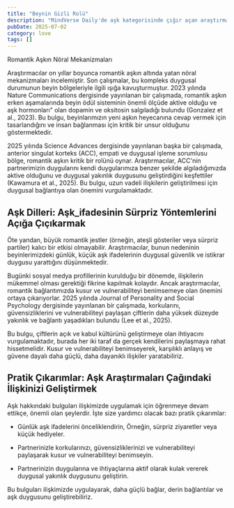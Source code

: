 ```yaml
---
title: "Beynin Gizli Rolü"
description: "MindVerse Daily'de aşk kategorisinde çığır açan araştırmaları ve içgörüler keşfedin."
pubDate: 2025-07-02
category: love
tags: []
---
```


Romantik Aşkın Nöral Mekanizmaları

Araştırmacılar on yıllar boyunca romantik aşkın altında yatan nöral mekanizmaları incelemiştir. Son çalışmalar, bu kompleks duygusal durumunun beyin bölgeleriyle ilgili ışığa kavuşturmuştur. 2023 yılında Nature Communications dergisinde yayınlanan bir çalışmada, romantik aşkın erken aşamalarında beyin ödül sisteminin önemli ölçüde aktive olduğu ve aşk hormonları" olan dopamin ve oksitosin salgıladığı bulundu (Gonzalez et al., 2023). Bu bulgu, beyinlarımızın yeni aşkın heyecanına cevap vermek için tasarlandığını ve insan bağlanması için kritik bir unsur olduğunu göstermektedir.

2025 yılında Science Advances dergisinde yayınlanan başka bir çalışmada, anterior singulat korteks (ACC), empati ve duygusal işleme sorumlusu bölge, romantik aşkın kritik bir rolünü oynar. Araştırmacılar, ACC'nin partnerimizin duygularını kendi duygularımıza benzer şekilde algıladığımızda aktive olduğunu ve duygusal yakınlık duygusunu geliştirdiğini keşfettiler (Kawamura et al., 2025). Bu bulgu, uzun vadeli ilişkilerin geliştirilmesi için duygusal bağlantıya olan önemini vurgulamaktadır.

## **Aşk Dilleri: Aşk_ifadesinin Sürpriz Yöntemlerini Açığa Çıçıkarmak**

Öte yandan, büyük romantik jestler (örneğin, ateşli gösteriler veya sürpriz partiler) kalıcı bir etkisi olmayabilir. Araştırmacılar, bunun nedeninin beyinlerimizdeki günlük, küçük aşk ifadelerinin duygusal güvenlik ve istikrar duygusu yarattığını düşünmektedir.

 Bugünki sosyal medya profillerinin kurulduğu bir dönemde, ilişkilerin mükemmel olması gerektiği fikrine kapılmak kolaydır. Ancak araştırmacılar, romantik bağlantımızda kusur ve vulnerabiliteyi benimsemeye olan önemini ortaya çıkarıyorlar. 2025 yılında Journal of Personality and Social Psychology dergisinde yayınlanan bir çalışmada, korkularını, güvensizliklerini ve vulnerabiliteyi paylaşan çiftlerin daha yüksek düzeyde yakınlık ve bağlantı yaşadıkları bulundu (Lee et al., 2025).

Bu bulgu, çiftlerin açık ve kabul kültürünü geliştirmeye olan ihtiyacını vurgulamaktadır, burada her iki taraf da gerçek kendilerini paylaşmaya rahat hissetmelidir. Kusur ve vulnerabiliteyi benimseyerek, karşılıklı anlayış ve güvene dayalı daha güçlü, daha dayanıklı ilişkiler yaratabiliriz.

## **Pratik Çıkarımlar: Aşk Araştırmaları Çağındaki İlişkinizi Geliştirmek**

Aşk hakkındaki bulguları ilişkimizde uygulamak için öğrenmeye devam ettikçe, önemli olan şeylerdir. İşte size yardımcı olacak bazı pratik çıkarımlar:

* Günlük aşk ifadelerini önceliklendirin, Örneğin, sürpriz ziyaretler veya küçük hediyeler.

* Partnerinizle korkularınızı, güvensizliklerinizi ve vulnerabiliteyi paylaşarak kusur ve vulnerabiliteyi benimseyin.

* Partnerinizin duygularına ve ihtiyaçlarına aktif olarak kulak vererek duygusal yakınlık duygusunu geliştirin.

Bu bulguları ilişkimizde uygulayarak, daha güçlü bağlar, derin bağlantılar ve aşk duygusunu geliştirebiliriz.